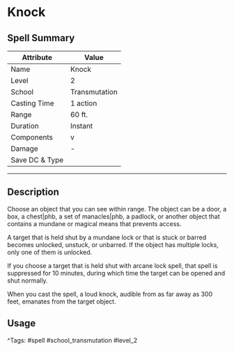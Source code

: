 # Knock

## Spell Summary

| Attribute        | Value                  |
|------------------|------------------------|
| Name             | Knock                 |
| Level            | 2                |
| School           | Transmutation          |
| Casting Time     | 1 action              |
| Range            | 60 ft.            |
| Duration         | Instant             |
| Components       | v             |
| Damage           | -               |
| Save DC & Type   |              |

---

## Description

Choose an object that you can see within range. The object can be a door, a box, a chest|phb, a set of manacles|phb, a padlock, or another object that contains a mundane or magical means that prevents access.

A target that is held shut by a mundane lock or that is stuck or barred becomes unlocked, unstuck, or unbarred. If the object has multiple locks, only one of them is unlocked.

If you choose a target that is held shut with arcane lock spell, that spell is suppressed for 10 minutes, during which time the target can be opened and shut normally.

When you cast the spell, a loud knock, audible from as far away as 300 feet, emanates from the target object.

## Usage


^Tags: #spell #school_transmutation #level_2